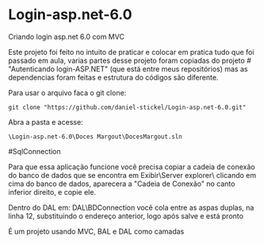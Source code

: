 # Login-asp.net-6.0
Criando login asp.net 6.0 com MVC

Este projeto foi feito no intuito de praticar e colocar em pratica tudo que foi passado em aula, varias partes desse projeto foram copiadas do projeto # "Autenticando login-ASP.NET" (que está entre meus repositórios) mas as dependencias foram feitas e estrutura do códigos são diferente.


 Para usar o arquivo faca o git clone:

 ```
 git clone "https://github.com/daniel-stickel/Login-asp.net-6.0.git"
 ```

  Abra a pasta e acesse:

``` 
\Login-asp.net-6.0\Doces Margout\DocesMargout.sln
```

#SqlConnection

 Para que essa aplicação funcione você precisa copiar a cadeia de conexão do banco de dados que se encontra em Exibir\Server explorer\ clicando em cima do banco de dados, aparecera a "Cadeia de Conexão" no canto inferior direito, e copie ele.
 
 Dentro do DAL em: DAL\BDConnection você cola entre as aspas duplas, na linha 12, substituindo o endereço anterior, logo após salve e está pronto

 É um projeto usando MVC, BAL e DAL como camadas